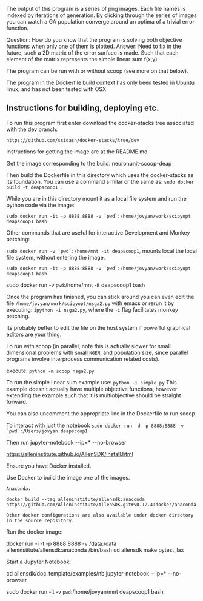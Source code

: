 The output of this program is a series of png images. Each file names is indexed by iterations of generation. By clicking through the series of images you can watch a GA population converge around an optima of a trivial error function.

Question: How do you know that the program is solving both objective functions when only one of them is plotted. Answer: Need to fix in the future, such a 2D matrix of the error surface is made. Such that each element of the matrix represents the simple linear sum f(x,y). 

The program can be run with or without scoop (see more on that below).

The program in the Dockerfile build context has only been tested in Ubuntu linux, and has not been tested with OSX

## Instructions for building, deploying etc.

To run this program first enter download the docker-stacks tree associated with the dev branch.

`https://github.com/scidash/docker-stacks/tree/dev`

Instructions for getting the image are at the README.md

Get the image corresponding to the build: neuronunit-scoop-deap

Then build the Dockerfile in this directory which uses the docker-stacks as its foundation. You can use a command similar or the same as:
`sudo docker build -t deapscoop1 .` 

While you are in this directory mount it as a local file system and run the python code via the image:

```sudo docker run -it -p 8888:8888 -v `pwd`:/home/jovyan/work/scipyopt deapscoop1 bash```

Other commands that are useful for interactive Development and Monkey patching:

```sudo docker run -v `pwd`:/home/mnt -it deapscoop1```, mounts local the local file system, without entering the image.

```sudo docker run -it -p 8888:8888 -v `pwd`:/home/jovyan/work/scipyopt deapscoop1 bash```

sudo docker run -v `pwd`:/home/mnt -it deapscoop1 bash

Once the program has finished, you can stick around you can even edit the file `/home/jovyan/work/scipyopt/nsga2.py` with emacs or rerun it by executing:
`ipython -i nsga2.py`, where the `-i` flag facilitates monkey patching.
 
Its probably better to edit the file on the host system if powerful graphical editors are your thing.

To run with scoop (in parallel, note this is actually slower for small dimensional problems with small `NGEN`, and population size, since parallel programs involve interprocess communication related costs).

execute:
`python -m scoop nsga2.py`

To run the simple linear sum example use:
`python -i simple.py`
This example doesn't actually have multiple objective functions, however extending the example such that it is multiobjective should be straight forward.

You can also uncomment the appropriate line in the Dockerfile to run scoop.

To interact with just the notebook
```sudo docker run -d -p 8888:8888 -v `pwd`:/Users/jovyan deapscoop1```

Then run
jupyter-notebook --ip=* --no-browser


https://alleninstitute.github.io/AllenSDK/install.html

Ensure you have Docker installed.

Use Docker to build the image one of the images.

    Anaconda:

    docker build --tag alleninstitute/allensdk:anaconda https://github.com/AllenInstitute/AllenSDK.git#v0.12.4:docker/anaconda

    Other docker configurations are also available under docker directory in the source repository.

Run the docker image:

docker run -i -t -p 8888:8888 -v /data:/data alleninstitute/allensdk:anaconda /bin/bash
cd allensdk
make pytest_lax

Start a Jupyter Notebook:

cd allensdk/doc_template/examples/nb
jupyter-notebook --ip=* --no-browser

sudo docker run -it -v `pwd`:/home/jovyan/mnt deapscoop1 bash



